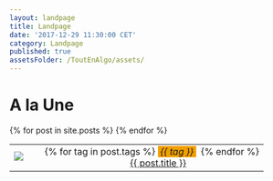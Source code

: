 ```yaml
---
layout: landpage
title: Landpage
date: '2017-12-29 11:30:00 CET'
category: Landpage
published: true
assetsFolder: /ToutEnAlgo/assets/
---
```


<h1>
A la Une
</h1>



<table>
  {% for post in site.posts %}
    <tr>
      <td>
          <a href="{{ post.url | relative_url  }}" ><img style="float:left;" src="{{ page.assetsFolder }}/images/blog/thumbmail-empty-150x150.png"> </a>
      </td>
      <td>
        <center>
          {% for tag in post.tags %}
            <span style="background-color:#f19f00;font-style:italic;">&nbsp;{{ tag }}&nbsp;</span>&nbsp;
          {% endfor %}
          <br>
          <a href="{{ post.url | relative_url  }}">{{ post.title }}</a>
        </center>
      </td>
    </tr>
  {% endfor %}
</table>


<!--
<ul>
  {% for post in site.posts %}
    <li>
      <a href="{{ post.url | relative_url  }}">{{ post.title }}</a>
    </li>
  {% endfor %}
</ul>
-->
